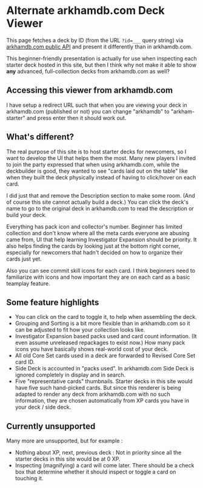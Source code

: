# Alternate arkhamdb.com Deck Viewer

This page fetches a deck by ID (from the URL `?id=___` query string) via [arkhamdb.com public API](https://arkhamdb.com/api/) and present it differently than in arkhamdb.com.

This beginner-friendly presentation is actually for use when inspecting each starter deck hosted in this site, but then I think why not make it able to show **any** advanced, full-collection decks from arkhamdb.com as well?

## Accessing this viewer from arkhamdb.com

I have setup a redirect URL such that when you are viewing your deck in arkhamdb.com (published or not) you can change "arkhamdb" to "arkham-starter" and press enter then it should work out.

## What's different?

The real purpose of this site is to host starter decks for newcomers, so I want to develop the UI that helps them the most. Many new players I invited to join the party expressed that when using arkhamdb.com, while the deckbuilder is good, they wanted to see "cards laid out on the table" like when they built the deck physically instead of having to click/hover on each card.

I did just that and remove the Description section to make some room. (And of course this site cannot actually build a deck.) You can click the deck's name to go to the original deck in arkhamdb.com to read the description or build your deck.

Everything has pack icon and collector's number. Beginner has limited collection and don't know where all the meta cards everyone are abusing came from, UI that help learning Investigator Expansion should be priority. It also helps finding the cards by looking just at the bottom right corner, especially for newcomers that hadn't decided on how to organize their cards just yet.

Also you can see commit skill icons for each card. I think beginners need to familiarize with icons and how important they are on each card as a basic teamplay feature.

## Some feature highlights

- You can click on the card to toggle it, to help when assembling the deck.
- Grouping and Sorting is a bit more flexible than in arkhamdb.com so it can be adjusted to fit how your collection looks like.
- Investigator Expansion based packs used and card count information. (It even assume unreleased repackages to exist now.) How many pack icons you have basically shows real-world cost of your deck.
- All old Core Set cards used in a deck are forwarded to Revised Core Set card ID.
- Side Deck is accounted in "packs used". In arkhamdb.com Side Deck is ignored completely in display and in search.
- Five "representative cards" thumbnails. Starter decks in this site would have five such hand-picked cards. But since this renderer is being adapted to render any deck from arkhamdb.com with no such information, they are chosen automatically from XP cards you have in your deck / side deck.

## Currently unsupported

Many more are unsupported, but for example :

- Nothing about XP, next, previous deck : Not in priority since all the starter decks in this site would be at 0 XP.
- Inspecting (magnifying) a card will come later. There should be a check box that determine whether it should inspect or toggle a card on touching it.